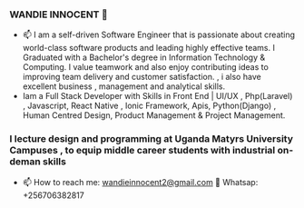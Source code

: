 ### WANDIE INNOCENT 👋

- 📫 I am a self-driven Software Engineer that is passionate about creating world-class software products and leading highly effective teams. I Graduated with a Bachelor's degree in Information Technology & Computing. I value teamwork and  also enjoy contributing ideas to improving team delivery and customer satisfaction. , i also have excellent business , management and analytical skills.
- Iam a Full Stack Developer with Skills in Front End | UI/UX ,  Php(Laravel) , Javascript,  React Native , Ionic Framework,  Apis, Python(Django) , Human Centred Design, Product Management & Project Management.
### I lecture design and programming at Uganda Matyrs University Campuses , to equip middle career students with industrial on-deman skills 

- 📫 How to reach me: wandieinnocent2@gmail.com  💬  Whatsap: +256706382817


<!--
**wandieinnocents/wandieinnocents** is a ✨ _special_ ✨ repository because its `README.md` (this file) appears on your GitHub profile.

Here are some ideas to get you started:

- 🔭 I’m currently working on ...
- 🌱 I’m currently learning ...
- 👯 I’m looking to collaborate on ...
- 🤔 I’m looking for help with ...
- 💬 Ask me about ...
- 📫 How to reach me: ...
- 😄 Pronouns: ...
- ⚡ Fun fact: ...
-->

